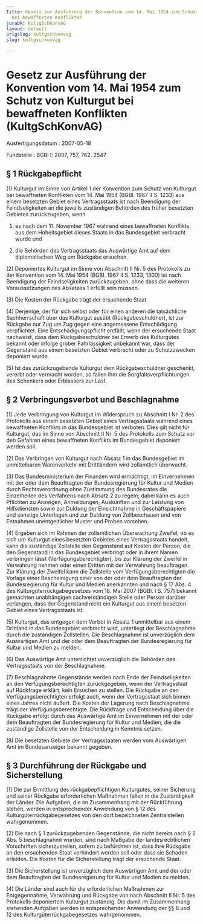 ```yaml
---
Title: Gesetz zur Ausführung der Konvention vom 14. Mai 1954 zum Schutz von Kulturgut
  bei bewaffneten Konflikten
jurabk: KultgSchKonvAG
layout: default
origslug: kultgschkonvag
slug: kultgschkonvag

---
```


# Gesetz zur Ausführung der Konvention vom 14. Mai 1954 zum Schutz von Kulturgut bei bewaffneten Konflikten (KultgSchKonvAG)

Ausfertigungsdatum
:   2007-05-18

Fundstelle
:   BGBl I: 2007, 757, 762, 2547

## § 1 Rückgabepflicht

(1) Kulturgut im Sinne von Artikel 1 der Konvention zum Schutz von
Kulturgut bei bewaffneten Konflikten vom 14. Mai 1954 (BGBl. 1967 II
S. 1233) aus einem besetzten Gebiet eines Vertragsstaats ist nach
Beendigung der Feindseligkeiten an die jeweils zuständigen Behörden
des früher besetzten Gebietes zurückzugeben, wenn

1.  es nach dem 11. November 1967 während eines bewaffneten Konflikts aus
    dem Hoheitsgebiet dieses Staats in das Bundesgebiet verbracht wurde
    und


2.  die Behörden des Vertragsstaats das Auswärtige Amt auf dem
    diplomatischen Weg um Rückgabe ersuchen.




(2) Deponiertes Kulturgut im Sinne von Abschnitt II Nr. 5 des
Protokolls zu der Konvention vom 14. Mai 1954 (BGBl. 1967 II S. 1233,
1300) ist nach Beendigung der Feindseligkeiten zurückzugeben, ohne
dass die weiteren Voraussetzungen des Absatzes 1 erfüllt sein müssen.

(3) Die Kosten der Rückgabe trägt der ersuchende Staat.

(4) Derjenige, der für sich selbst oder für einen anderen die
tatsächliche Sachherrschaft über das Kulturgut ausübt
(Rückgabeschuldner), ist zur Rückgabe nur Zug um Zug gegen eine
angemessene Entschädigung verpflichtet. Eine Entschädigungspflicht
entfällt, wenn der ersuchende Staat nachweist, dass dem
Rückgabeschuldner bei Erwerb des Kulturgutes bekannt oder infolge
grober Fahrlässigkeit unbekannt war, dass der Gegenstand aus einem
besetzten Gebiet verbracht oder zu Schutzzwecken deponiert wurde.

(5) Ist das zurückzugebende Kulturgut dem Rückgabeschuldner geschenkt,
vererbt oder vermacht worden, so fallen ihm die
Sorgfaltsverpflichtungen des Schenkers oder Erblassers zur Last.

## § 2 Verbringungsverbot und Beschlagnahme

(1) Jede Verbringung von Kulturgut im Widerspruch zu Abschnitt I Nr. 2
des Protokolls aus einem besetzten Gebiet eines Vertragsstaats während
eines bewaffneten Konflikts in das Bundesgebiet ist verboten. Dies
gilt nicht für Kulturgut, das im Sinne von Abschnitt II Nr. 5 des
Protokolls zum Schutz vor den Gefahren eines bewaffneten Konflikts im
Bundesgebiet deponiert werden soll.

(2) Das Verbringen von Kulturgut nach Absatz 1 in das Bundesgebiet im
unmittelbaren Warenverkehr mit Drittländern wird zollamtlich
überwacht.

(3) Das Bundesministerium der Finanzen wird ermächtigt, im
Einvernehmen mit der oder dem Beauftragten der Bundesregierung für
Kultur und Medien durch Rechtsverordnung ohne Zustimmung des
Bundesrates die Einzelheiten des Verfahrens nach Absatz 2 zu regeln;
dabei kann es auch Pflichten zu Anzeigen, Anmeldungen, Auskünften und
zur Leistung von Hilfsdiensten sowie zur Duldung der Einsichtnahme in
Geschäftspapiere und sonstige Unterlagen und zur Duldung von
Zollbeschauen und von Entnahmen unentgeltlicher Muster und Proben
vorsehen.

(4) Ergeben sich im Rahmen der zollamtlichen Überwachung Zweifel, ob
es sich um Kulturgut eines besetzten Gebietes eines Vertragsstaats
handelt, kann die zuständige Zollstelle den Gegenstand auf Kosten der
Person, die den Gegenstand in das Bundesgebiet verbringt oder in ihrem
Namen verbringen lässt (Verfügungsberechtigter), bis zur Klärung der
Zweifel in Verwahrung nehmen oder einen Dritten mit der Verwahrung
beauftragen. Zur Klärung der Zweifel kann die Zollstelle vom
Verfügungsberechtigten die Vorlage einer Bescheinigung einer von der
oder dem Beauftragten der Bundesregierung für Kultur und Medien
anerkannten und nach § 17 Abs. 4 des Kulturgüterrückgabegesetzes vom
18\. Mai 2007 (BGBl. I S. 757) bekannt gemachten unabhängigen
sachverständigen Stelle oder Person darüber verlangen, dass der
Gegenstand nicht ein Kulturgut aus einem besetzen Gebiet eines
Vertragsstaats ist.

(5) Kulturgut, das entgegen dem Verbot in Absatz 1 unmittelbar aus
einem Drittland in das Bundesgebiet verbracht wird, unterliegt der
Beschlagnahme durch die zuständigen Zollstellen. Die Beschlagnahme ist
unverzüglich dem Auswärtigen Amt und der oder dem Beauftragten der
Bundesregierung für Kultur und Medien zu melden.

(6) Das Auswärtige Amt unterrichtet unverzüglich die Behörden des
Vertragsstaats von der Beschlagnahme.

(7) Beschlagnahmte Gegenstände werden nach Ende der Feindseligkeiten
an den Verfügungsberechtigten zurückgegeben, wenn der Vertragsstaat
auf Rückfrage erklärt, kein Ersuchen zu stellen. Die Rückgabe an den
Verfügungsberechtigten erfolgt auch, wenn der Vertragsstaat sich
binnen eines Jahres nicht äußert. Die Kosten der Lagerung nach
Beschlagnahme trägt der Verfügungsberechtigte. Die Rückfrage und
Entscheidung über die Rückgabe erfolgt durch das Auswärtige Amt im
Einvernehmen mit der oder dem Beauftragten der Bundesregierung für
Kultur und Medien, die die zuständige Zollstelle von der Entscheidung
in Kenntnis setzen.

(8) Die besetzten Gebiete der Vertragsstaaten werden vom Auswärtigen
Amt im Bundesanzeiger bekannt gegeben.

## § 3 Durchführung der Rückgabe und Sicherstellung

(1) Die zur Ermittlung des rückgabepflichtigen Kulturgutes, seiner
Sicherung und seiner Rückgabe erforderlichen Maßnahmen fallen in die
Zuständigkeit der Länder. Die Aufgaben, die im Zusammenhang mit der
Rückführung stehen, werden in entsprechender Anwendung von § 12 des
Kulturgüterrückgabegesetzes von den dort bezeichneten Zentralstellen
wahrgenommen.

(2) Die nach § 1 zurückzugebenden Gegenstände, die nicht bereits nach
§ 2 Abs. 5 beschlagnahmt wurden, sind nach Maßgabe der
landesrechtlichen Vorschriften sicherzustellen, sofern zu befürchten
ist, dass ihre Rückgabe an den ersuchenden Staat verhindert werden
soll oder dass sie Schaden erleiden. Die Kosten für die Sicherstellung
trägt der ersuchende Staat.

(3) Die Sicherstellung ist unverzüglich dem Auswärtigen Amt und der
oder dem Beauftragten der Bundesregierung für Kultur und Medien zu
melden.

(4) Die Länder sind auch für die erforderlichen Maßnahmen zur
Entgegennahme, Verwahrung und Rückgabe von nach Abschnitt II Nr. 5 des
Protokolls deponiertem Kulturgut zuständig. Die damit im Zusammenhang
stehenden Aufgaben werden in entsprechender Anwendung der §§ 8 und 12
des Kulturgüterrückgabegesetzes wahrgenommen.

